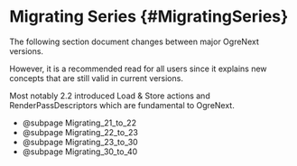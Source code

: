 # Migrating Series {#MigratingSeries}

The following section document changes between major OgreNext versions.

However, it is a recommended read for all users since it explains new concepts that are still valid in current versions.

Most notably 2.2 introduced Load & Store actions and RenderPassDescriptors which are fundamental to OgreNext.

- @subpage Migrating_21_to_22
- @subpage Migrating_22_to_23
- @subpage Migrating_23_to_30
- @subpage Migrating_30_to_40
